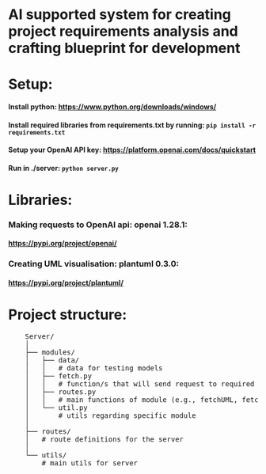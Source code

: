 # AI supported system for creating project requirements analysis and crafting blueprint for development

# Setup:
#### Install python: https://www.python.org/downloads/windows/
#### Install required libraries from requirements.txt by running: `pip install -r requirements.txt`
#### Setup your OpenAI API key: https://platform.openai.com/docs/quickstart
#### Run in ./server:	`python server.py`

#  Libraries:
### Making requests to OpenAI api: openai 1.28.1:
#### https://pypi.org/project/openai/

### Creating UML visualisation: plantuml 0.3.0: 
#### https://pypi.org/project/plantuml/

# Project structure: <br>
 <pre>
    Server/
    │
    ├── modules/
    │   ├── data/
    │   │   # data for testing models
    │   ├── fetch.py
    │   │   # function/s that will send request to required model
    │   ├── routes.py
    │   │   # main functions of module (e.g., fetchUML, fetchUMLinFormat)
    │   └── util.py
    │       # utils regarding specific module
    │
    ├── routes/
    │   # route definitions for the server
    │
    └── utils/
        # main utils for server
  </pre>






